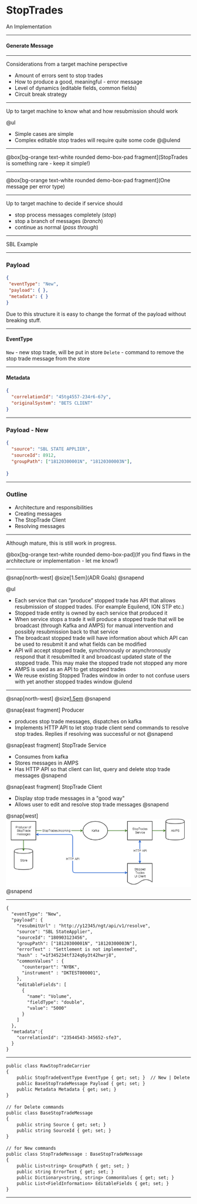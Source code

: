 # StopTrades

An Implementation


---

#### Generate Message

---

Considerations from a target machine perspective

- Amount of errors sent to stop trades
- How to produce a good, meaningful - error message
- Level of dynamics (editable fields, common fields)
- Circuit break strategy

---

Up to target machine to know what and how resubmission should work

@ul
- Simple cases are simple
- Complex editable stop trades will require quite some code
@@ulend

---

@box[bg-orange text-white rounded demo-box-pad fragment](StopTrades is something rare - keep it simple!)

---

@box[bg-orange text-white rounded demo-box-pad fragment](One message per error type)

---

Up to target machine to decide if service should

- stop process messages completely (_stop_)
- stop a branch of messages (_branch_)
- continue as normal (_pass through_)

---

SBL Example

---

### Payload


 ```json
{
  "eventType": "New",
  "payload": { },
  "metadata": { }
}
 ```

Due to this structure it is easy to change the format of the payload without breaking stuff.

---

#### EventType

`New` - new stop trade, will be put in store
`Delete` - command to remove the stop trade message from the store

---

#### Metadata

```json
{
  "correlationId": "45tg4557-234r6-67y",
  "originalSystem": "BETS CLIENT"
}
```

---

### Payload - New

```json
{
  "source": "SBL STATE APPLIER",
  "sourceId": 8912,
  "groupPath": ["18120300001N", "18120300003N"],

}
```

---

### Outline

- Architecture and responsibilities
- Creating messages
- The StopTrade Client
- Resolving messages

---

Although mature, this is still work in progress.

@box[bg-orange text-white rounded demo-box-pad](If you find flaws in the architecture or implementation - let me know!)

---

@snap[north-west]
@size[1.5em](ADR Goals)
@snapend

@ul
- Each service that can “produce” stopped trade has API that allows resubmission of stopped trades. (For example Equilend, ION STP etc.)
- Stopped trade entity is owned by each service that produced it
- When service stops a trade it will produce a stopped trade that will be broadcast (through Kafka and AMPS) for manual intervention and possibly resubmission back to that service
- The broadcast stopped trade will have information about which API can be used to resubmit it and what fields can be modified
- API will accept stopped trade, synchronously or asynchronously respond that it resubmitted it and broadcast updated state of the stopped trade. This may make the stopped trade not stopped any more
- AMPS is used as an API to get stopped trades
- We reuse existing Stopped Trades window in order to not confuse users with yet another stopped trades window
@ulend
---

@snap[north-west]
@size[1.5em](Overview)
@snapend

@snap[east fragment]
Producer

 - produces stop trade messages, dispatches on kafka
 - Implements HTTP API to let stop trade client send commands to resolve stop trades. Replies if resolving was successful or not
@snapend

@snap[east fragment]
StopTrade Service

- Consumes from kafka
- Stores messages in AMPS
- Has HTTP API so that client can list, query and delete stop trade messages
@snapend

@snap[east fragment]
StopTrade Client

- Display stop trade messages in a "good way"
- Allows user to edit and resolve stop trade messages
@snapend

@snap[west]
![](img/stopped-trades-high-level.png)
@snapend


---


```
{
  "eventType": "New",
  "payload": {
    "resubmitUrl" : "http://y12345/ngt/api/v1/resolve",
    "source": "SBL StateApplier",
    "sourceId": "180903123456",
    "groupPath": ["18120300001N", "18120300003N"],
    "errorText" : "Settlement is not implemented",
    "hash" : "=1f345234tf324q6y3t42hwrj8",
    "commonValues" : {
      "counterpart": "NYBK",
      "instrument" : "DKTEST000001",
    },
    "editableFields": [
      {
        "name": "Volume",
        "fieldType": "double",
        "value": "5000"
      }
    ]
  },
  "metadata":{
    "correlationId": "23544543-345652-sfe3",
  }
}
```
---

```
public class RawStopTradeCarrier
{
    public StopTradeEventType EventType { get; set; }  // New | Delete
    public BaseStopTradeMessage Payload { get; set; }
    public Metadata Metadata { get; set; }
}

// for Delete commands
public class BaseStopTradeMessage
{
    public string Source { get; set; }
    public string SourceId { get; set; }
}

// for New commands
public class StopTradeMessage : BaseStopTradeMessage
{
    public List<string> GroupPath { get; set; }
    public string ErrorText { get; set; }
    public Dictionary<string, string> CommonValues { get; set; }
    public List<FieldInformation> EditableFields { get; set; }
}
```

---
